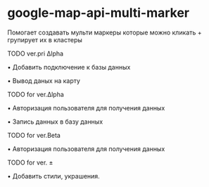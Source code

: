 # google-map-api-multi-marker

Помогает создавать мульти маркеры которые можно кликать + групирует их в кластеры


TODO ver.pri ∆lpha

 • Добавить подключение к базы данных
 
 • Вывод даных на карту
 
TODO for ver.∆lpha

 • Авторизация пользователя для получения данных
 
 • Запись данных в базу данных

TODO for ver.Beta

 • Авторизация пользователя для получения данных
 
 TODO for ver. ±

 • Добавить стили, украшения.
